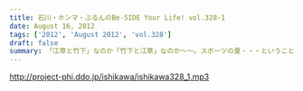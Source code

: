 ```yaml
---
title: 石川・ホンマ・ぶるんのBe-SIDE Your Life! vol.328-1
date: August 16, 2012
tags: ['2012', 'August 2012', 'vol.328']
draft: false
summary: 「江草と竹下」なのか「竹下と江草」なのか～～。スポーツの夏・・・ということで甲子園・ロンドンとそこにいる女性たちに目を向けるビーサイですが・・・ＮＡＭＡＥ
---
```


http://project-phi.ddo.jp/ishikawa/ishikawa328_1.mp3
